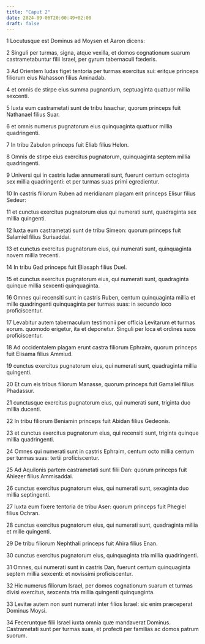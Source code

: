 ```yaml
---
title: "Caput 2"
date: 2024-09-06T20:00:49+02:00
draft: false
---
```



1 Locutusque est Dominus ad Moysen et Aaron dicens:

2 Singuli per turmas, signa, atque vexilla, et domos cognationum suarum castrametabuntur filii Israel, per gyrum tabernaculi fœderis.

3 Ad Orientem Iudas figet tentoria per turmas exercitus sui: eritque princeps filiorum eius Nahasson filius Aminadab.

4 et omnis de stirpe eius summa pugnantium, septuaginta quattuor millia sexcenti.

5 Iuxta eum castrametati sunt de tribu Issachar, quorum princeps fuit Nathanael filius Suar.

6 et omnis numerus pugnatorum eius quinquaginta quattuor millia quadringenti.

7 In tribu Zabulon princeps fuit Eliab filius Helon.

8 Omnis de stirpe eius exercitus pugnatorum, quinquaginta septem millia quadringenti.

9 Universi qui in castris Iudæ annumerati sunt, fuerunt centum octoginta sex millia quadringenti: et per turmas suas primi egredientur.

10 In castris filiorum Ruben ad meridianam plagam erit princeps Elisur filius Sedeur:

11 et cunctus exercitus pugnatorum eius qui numerati sunt, quadraginta sex millia quingenti.

12 Iuxta eum castrametati sunt de tribu Simeon: quorum princeps fuit Salamiel filius Surisaddai.

13 et cunctus exercitus pugnatorum eius, qui numerati sunt, quinquaginta novem millia trecenti.

14 In tribu Gad princeps fuit Eliasaph filius Duel.

15 et cunctus exercitus pugnatorum eius, qui numerati sunt, quadraginta quinque millia sexcenti quinquaginta.

16 Omnes qui recensiti sunt in castris Ruben, centum quinquaginta millia et mille quadringenti quinquaginta per turmas suas: in secundo loco proficiscentur.

17 Levabitur autem tabernaculum testimonii per officia Levitarum et turmas eorum. quomodo erigetur, ita et deponetur. Singuli per loca et ordines suos proficiscentur.

18 Ad occidentalem plagam erunt castra filiorum Ephraim, quorum princeps fuit Elisama filius Ammiud.

19 cunctus exercitus pugnatorum eius, qui numerati sunt, quadraginta millia quingenti.

20 Et cum eis tribus filiorum Manasse, quorum princeps fuit Gamaliel filius Phadassur.

21 cunctusque exercitus pugnatorum eius, qui numerati sunt, triginta duo millia ducenti.

22 In tribu filiorum Beniamin princeps fuit Abidan filius Gedeonis.

23 et cunctus exercitus pugnatorum eius, qui recensiti sunt, triginta quinque millia quadringenti.

24 Omnes qui numerati sunt in castris Ephraim, centum octo millia centum per turmas suas: tertii proficiscentur.

25 Ad Aquilonis partem castrametati sunt filii Dan: quorum princeps fuit Ahiezer filius Ammisaddai.

26 cunctus exercitus pugnatorum eius, qui numerati sunt, sexaginta duo millia septingenti.

27 Iuxta eum fixere tentoria de tribu Aser: quorum princeps fuit Phegiel filius Ochran.

28 cunctus exercitus pugnatorum eius, qui numerati sunt, quadraginta millia et mille quingenti.

29 De tribu filiorum Nephthali princeps fuit Ahira filius Enan.

30 cunctus exercitus pugnatorum eius, quinquaginta tria millia quadringenti.

31 Omnes, qui numerati sunt in castris Dan, fuerunt centum quinquaginta septem millia sexcenti: et novissimi proficiscentur.

32 Hic numerus filiorum Israel, per domos cognationum suarum et turmas divisi exercitus, sexcenta tria millia quingenti quinquaginta.

33 Levitæ autem non sunt numerati inter filios Israel: sic enim præceperat Dominus Moysi.

34 Feceruntque filii Israel iuxta omnia quæ mandaverat Dominus. Castrametati sunt per turmas suas, et profecti per familias ac domos patrum suorum.

